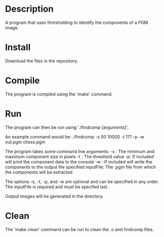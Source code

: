 # Description
A program that uses thresholding to identify the components of a PGM image.  

# Install
Download the files in the repository.  

# Compile
The program is compiled using the 'make' command.  

# Run  
The program can then be run using './findcomp [arguments]'.

An example command would be:
	./findcomp -s 50 10000 -t 171 -p -w out.pgm chess.pgm

The program takes some command line arguments:
-s <int> <int>: The minimum and maximum component size in pixels
-t <int>: The threshold value
-p: If included will print the component data to the console
-w <string>: If included will write the components to the output file specified
inputFile: The .pgm file from which the components will be extracted

The options -s, -t, -p, and -w are optional and can be specified in any order.
The inputFile is required and must be specifed last.

Output images will be generated in the directory.

# Clean  
The 'make clean' command can be run to clean the .o and findcomp files.
